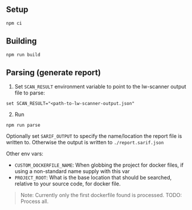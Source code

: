 ## Setup

`npm ci`

## Building

`npm run build`

## Parsing (generate report)

1. Set `SCAN_RESULT` environment variable to point to the lw-scanner output file to parse:

`set SCAN_RESULT="<path-to-lw-scanner-output.json"`

2. Run

`npm run parse`

Optionally set `SARIF_OUTPUT` to specify the name/location the report file is written to.  Otherwise the output is written to `./report.sarif.json`

Other env vars:

* `CUSTOM_DOCKERFILE_NAME`: When globbing the project for docker files, if using a non-standard name supply with this
    var
* `PROJECT_ROOT`: What is the base location that should be searched, relative to your source code, for docker file.

>Note: Currently only the first dockerfile found is processed.  TODO: Process all.
